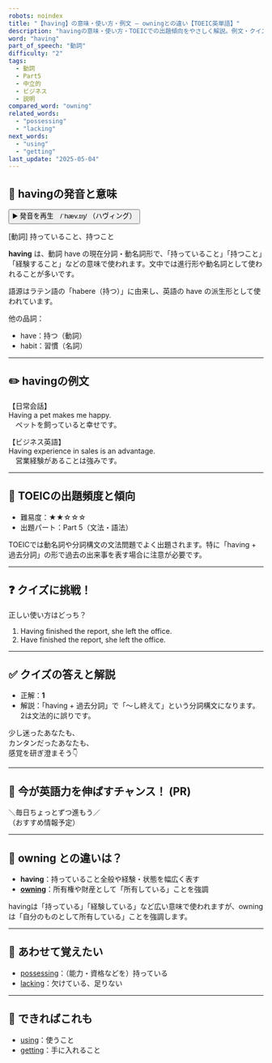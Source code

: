 ```yaml
---
robots: noindex
title: "【having】の意味・使い方・例文 ― owningとの違い【TOEIC英単語】"
description: "havingの意味・使い方・TOEICでの出題傾向をやさしく解説。例文・クイズ付きでowningとの違いもわかりやすく学べます。"
word: "having"
part_of_speech: "動詞"
difficulty: "2"
tags:
  - 動詞
  - Part5
  - 中立的
  - ビジネス
  - 説明
compared_word: "owning"
related_words:
  - "possessing"
  - "lacking"
next_words:
  - "using"
  - "getting"
last_update: "2025-05-04"
---
```


## 🔰 havingの発音と意味

<button class="play-audio" onclick="playTTS('having')">
  <span class="play-audio-main">
    ▶️ 発音を再生　/ˈhæv.ɪŋ/
  </span>
  <span class="play-audio-sub">
    （ハヴィング）
  </span>
</button>

[動詞] 持っていること、持つこと

**having** は、動詞 have の現在分詞・動名詞形で、「持っていること」「持つこと」「経験すること」などの意味で使われます。文中では進行形や動名詞として使われることが多いです。

語源はラテン語の「habere（持つ）」に由来し、英語の have の派生形として使われています。

他の品詞：  
- have：持つ（動詞）
- habit：習慣（名詞）

---

## ✏️ havingの例文

【日常会話】  
Having a pet makes me happy.  
　ペットを飼っていると幸せです。

【ビジネス英語】  
Having experience in sales is an advantage.  
　営業経験があることは強みです。

---

## 🎯 TOEICの出題頻度と傾向

- 難易度：★★☆☆☆
- 出題パート：Part 5（文法・語法）

TOEICでは動名詞や分詞構文の文法問題でよく出題されます。特に「having + 過去分詞」の形で過去の出来事を表す場合に注意が必要です。

---

## ❓ クイズに挑戦！

正しい使い方はどっち？

1. Having finished the report, she left the office.  
2. Have finished the report, she left the office.

---

## ✅ クイズの答えと解説

- 正解：**1**
- 解説：「having + 過去分詞」で「～し終えて」という分詞構文になります。2は文法的に誤りです。

少し迷ったあなたも、  
カンタンだったあなたも、  
感覚を研ぎ澄まそう👇️

---

## 🚀 今が英語力を伸ばすチャンス！ (PR)

<div class="info-center">
＼毎日ちょっとずつ進もう／<br>  
（おすすめ情報予定）
</div>

---

## 🤔  owning との違いは？

- **having**：持っていること全般や経験・状態を幅広く表す
- **[owning](/word/owning)**：所有権や財産として「所有している」ことを強調

havingは「持っている」「経験している」など広い意味で使われますが、owningは「自分のものとして所有している」ことを強調します。

---

## 🧩 あわせて覚えたい

- [possessing](/word/possessing)：（能力・資格などを）持っている
- [lacking](/word/lacking)：欠けている、足りない

---

## 📖 できればこれも

- [using](/word/using)：使うこと
- [getting](/word/getting)：手に入れること

<!-- cvid: aid39_bid11 -->
